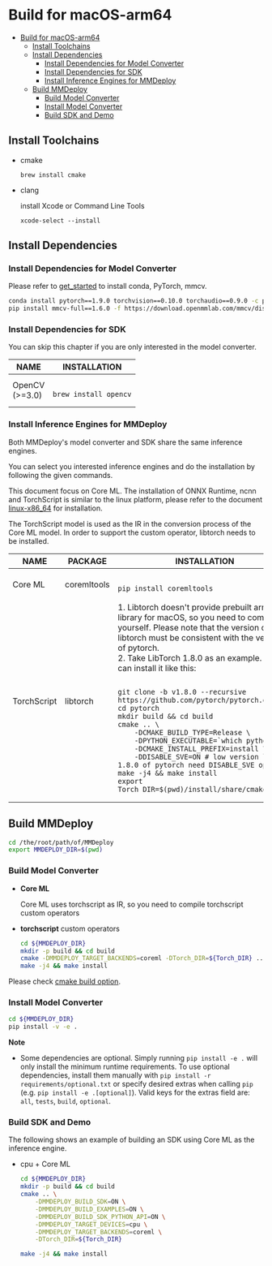 # Build for macOS-arm64

- [Build for macOS-arm64](#build-for-macos-arm64)
  - [Install Toolchains](#install-toolchains)
  - [Install Dependencies](#install-dependencies)
    - [Install Dependencies for Model Converter](#install-dependencies-for-model-converter)
    - [Install Dependencies for SDK](#install-dependencies-for-sdk)
    - [Install Inference Engines for MMDeploy](#install-inference-engines-for-mmdeploy)
  - [Build MMDeploy](#build-mmdeploy)
    - [Build Model Converter](#build-model-converter)
    - [Install Model Converter](#install-model-converter)
    - [Build SDK and Demo](#build-sdk-and-demo)

## Install Toolchains

- cmake

  ```
  brew install cmake
  ```

- clang

  install Xcode or Command Line Tools

  ```
  xcode-select --install
  ```

## Install Dependencies

### Install Dependencies for Model Converter

Please refer to [get_started](../get_started.md) to install conda, PyTorch, mmcv.

```bash
conda install pytorch==1.9.0 torchvision==0.10.0 torchaudio==0.9.0 -c pytorch
pip install mmcv-full==1.6.0 -f https://download.openmmlab.com/mmcv/dist/cpu/torch1.9.0/index.html
```

### Install Dependencies for SDK

You can skip this chapter if you are only interested in the model converter.

<table class="docutils">
<thead>
  <tr>
    <th>NAME </th>
    <th>INSTALLATION </th>
  </tr>
</thead>
<tbody>
  <tr>
    <td>OpenCV<br>(>=3.0) </td>
    <td>
<pre><code>
brew install opencv
</code></pre>
    </td>
</tbody>
</table>

### Install Inference Engines for MMDeploy

Both MMDeploy's model converter and SDK share the same inference engines.

You can select you interested inference engines and do the installation by following the given commands.

This document focus on Core ML. The installation of ONNX Runtime, ncnn and TorchScript is similar to the linux platform, please refer to the document [linux-x86_64](linux-x86_64.md) for installation.

The TorchScript model is used as the IR in the conversion process of the Core ML model. In order to support the custom operator, libtorch needs to be installed.

<table  class="docutils">
<thead>
  <tr>
    <th>NAME</th>
    <th>PACKAGE</th>
    <th>INSTALLATION</th>
  </tr>
</thead>
<tbody>
  <tr>
    <td>Core ML</td>
    <td>coremltools</td>
    <td>
<pre><code>
pip install coremltools
</code></pre>
    </td>
  </tr>
  <tr>
  <td>TorchScript</td>
  <td>libtorch</td>
  <td>
  1. Libtorch doesn't provide prebuilt arm library for macOS, so you need to compile it yourself. Please note that the version of libtorch must be consistent with the version of pytorch. <br>
  2. Take LibTorch 1.8.0 as an example. You can install it like this:
<pre><code>
git clone -b v1.8.0 --recursive https://github.com/pytorch/pytorch.git
cd pytorch
mkdir build && cd build
cmake .. \
    -DCMAKE_BUILD_TYPE=Release \
    -DPYTHON_EXECUTABLE=`which python` \
    -DCMAKE_INSTALL_PREFIX=install \
    -DDISABLE_SVE=ON # low version like 1.8.0 of pytorch need DISABLE_SVE option
make -j4 && make install
export Torch_DIR=$(pwd)/install/share/cmake/Torch
</code></pre>
  </td>
  </tr>
</tbody>
</table>

## Build MMDeploy

```bash
cd /the/root/path/of/MMDeploy
export MMDEPLOY_DIR=$(pwd)
```

### Build Model Converter

- **Core ML**

  Core ML uses torchscript as IR, so you need to compile torchscript custom operators

- **torchscript** custom operators

  ```bash
  cd ${MMDEPLOY_DIR}
  mkdir -p build && cd build
  cmake -DMMDEPLOY_TARGET_BACKENDS=coreml -DTorch_DIR=${Torch_DIR} ..
  make -j4 && make install
  ```

Please check [cmake build option](cmake_option.md).

### Install Model Converter

```bash
cd ${MMDEPLOY_DIR}
pip install -v -e .
```

**Note**

- Some dependencies are optional. Simply running `pip install -e .` will only install the minimum runtime requirements.
  To use optional dependencies, install them manually with `pip install -r requirements/optional.txt` or specify desired extras when calling `pip` (e.g. `pip install -e .[optional]`).
  Valid keys for the extras field are: `all`, `tests`, `build`, `optional`.

### Build SDK and Demo

The following shows an example of building an SDK using Core ML as the inference engine.

- cpu + Core ML

  ```Bash
  cd ${MMDEPLOY_DIR}
  mkdir -p build && cd build
  cmake .. \
      -DMMDEPLOY_BUILD_SDK=ON \
      -DMMDEPLOY_BUILD_EXAMPLES=ON \
      -DMMDEPLOY_BUILD_SDK_PYTHON_API=ON \
      -DMMDEPLOY_TARGET_DEVICES=cpu \
      -DMMDEPLOY_TARGET_BACKENDS=coreml \
      -DTorch_DIR=${Torch_DIR}

  make -j4 && make install
  ```
